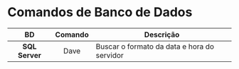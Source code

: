 # Comandos de Banco de Dados


BD | Comando | Descrição
:---:|:---:| ---
**SQL Server** | Dave | Buscar o formato da data e hora do servidor

